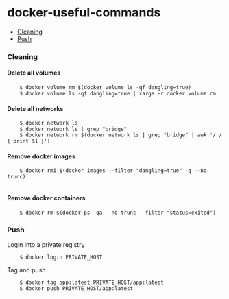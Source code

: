 # docker-useful-commands
* [Cleaning](#cleaning)
* [Push](#push)

### Cleaning
#### Delete all volumes
```
    $ docker volume rm $(docker volume ls -qf dangling=true)
    $ docker volume ls -qf dangling=true | xargs -r docker volume rm
```
#### Delete all networks
```
    $ docker network ls  
    $ docker network ls | grep "bridge"   
    $ docker network rm $(docker network ls | grep "bridge" | awk '/ / { print $1 }')
```
    
#### Remove docker images
    
```
    $ docker rmi $(docker images --filter "dangling=true" -q --no-trunc)
    
```
#### Remove docker containers
```
    $ docker rm $(docker ps -qa --no-trunc --filter "status=exited")
```

### Push
Login into a private registry
```
    $ docker login PRIVATE_HOST
```

Tag and push
```
    $ docker tag app:latest PRIVATE_HOST/app:latest
    $ docker push PRIVATE_HOST/app:latest
```

